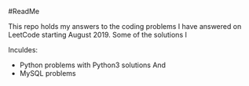 #ReadMe

This repo holds my answers to the coding problems I have answered on LeetCode starting August 2019. Some of the solutions I 

Inculdes:
* Python problems with Python3 solutions
And
* MySQL problems
